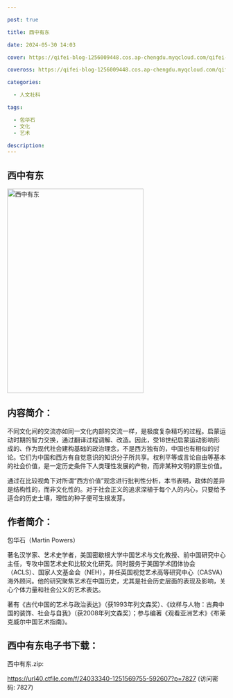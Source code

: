 ```yaml
---

post: true

title: 西中有东

date: 2024-05-30 14:03

cover: https://qifei-blog-1256009448.cos.ap-chengdu.myqcloud.com/qifei-blog/s33533899.jpg

coveross: https://qifei-blog-1256009448.cos.ap-chengdu.myqcloud.com/qifei-blog/s33533899.jpg

categories:

  - 人文社科

tags:

  - 包华石
  - 文化
  - 艺术

description:
---
```


## 西中有东

<img alt="西中有东" class="aligncenter loading" data-was-processed="true" decoding="async" fetchpriority="high" height="471" src="https://qifei-blog-1256009448.cos.ap-chengdu.myqcloud.com/qifei-blog/s33533899.jpg" style="cursor: zoom-in;" width="314"/>

## 内容简介：

不同文化间的交流亦如同一文化内部的交流一样，是极度复杂精巧的过程。启蒙运动时期的智力交换，通过翻译过程调解、改造。因此，受18世纪启蒙运动影响形成的、作为现代社会建构基础的政治理念，不是西方独有的，中国也有相似的讨论。它们为中国和西方有自觉意识的知识分子所共享。权利平等或言论自由等基本的社会价值，是一定历史条件下人类理性发展的产物，而非某种文明的原生价值。

通过在比较视角下对所谓“西方价值”观念进行批判性分析，本书表明，政体的差异是结构性的，而非文化性的。对于社会正义的追求深植于每个人的内心，只要给予适合的历史土壤，理性的种子便可生根发芽。

## 作者简介：

包华石（Martin Powers）

著名汉学家、艺术史学者，美国密歇根大学中国艺术与文化教授、前中国研究中心主任，专攻中国艺术史和比较文化研究。同时服务于美国学术团体协会（ACLS）、国家人文基金会（NEH），并任英国视觉艺术高等研究中心（CASVA）海外顾问。他的研究聚焦艺术在中国历史，尤其是社会历史层面的表现及影响，关心个体力量和社会公义的艺术表达。

著有《古代中国的艺术与政治表达》（获1993年列文森奖）、《纹样与人物：古典中国的装饰、社会与自我》（获2008年列文森奖）；参与编著《观看亚洲艺术》《布莱克威尔中国艺术指南》。

## 西中有东电子书下载：

西中有东.zip: 

https://url40.ctfile.com/f/24033340-1251569755-592607?p=7827 (访问密码: 7827)
